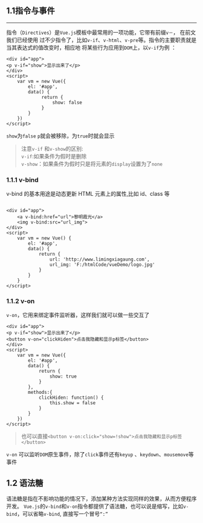 ## 1.1指令与事件

------

指令（` Directives `）是` Vue.js `模板中最常用的一项功能，它带有前缀` v－ `， 在前文我们已经使用
过不少指令了，比如` v-if `、` v-html `、` v-pre `等。指令的主要职责就是当其表达式的值改变时，相应地
将某些行为应用到` DOM `上，以` v-if `为例 ：

```
<div id="app">
<p v-if="show">显示出来了</p>
</div>
<script>
    var vm = new Vue({
        el: '#app',
        data() {
             return {
                 show: false
             }
        }
    })
</script>

```

` show `为` false ` ` p `就会被移除，为` true `时就会显示

> 注意` v-if ` 和` v-show `的区别:<br>
> ` v-if `:如果条件为假时是删除<br>
> ` v-show `：如果条件为假时只是将元素的` display `设置为了` none `

### 1.1.1 v-bind

v-bind 的基本用途是动态更新 HTML 元素上的属性,比如 id、class 等

```

<div id="app">
    <a v-bind:href="url">黎明霞光</a>
    <img v-bind:src="url_img">
</div>
<script>
    var vm = new Vue() {
        el: '#app',
        data() {
            return {
                url: 'http://www.limingxiagaung.com',
                url_img: 'F:/htmlCode/vueDemo/logo.jpg'
            }
        }
    }
</script>

```

### 1.1.2 v-on

` v-on `，它用来绑定事件监听器，这样我们就可以做一些交互了

```
<div id="app">
<p v-if="show">显示出来了</p>
<button v-on="clickHiden">点击我隐藏和显示p标签</button>
</div>
<script>
    var vm = new Vue({
        el: '#app',
        data() {
            return {
                show: true 
            }
        },
        methods:{
            clickHiden: function() {
                this.show = false
            }
        }
    })
</script>

```
> 也可以直接`<button v-on:click="show=!show">点击我隐藏和显示p标签</button>`

` v-on ` 可以监听` DOM `原生事件，除了` click `事件还有` keyup ` 、` keydown `、` mousemove `等事件

## 1.2 语法糖

语法糖是指在不影响功能的情况下，添加某种方法实现同样的效果，从而方便程序开发。
` Vue.js `的` v-bind `和` v-on `指令都提供了语法糖，也可以说是缩写，比如` v-bind `，可以省略` v-bind `,
直接写一个冒号` “:” `